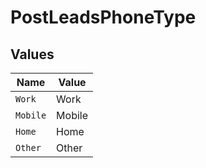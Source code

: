 # PostLeadsPhoneType


## Values

| Name     | Value    |
| -------- | -------- |
| `Work`   | Work     |
| `Mobile` | Mobile   |
| `Home`   | Home     |
| `Other`  | Other    |
